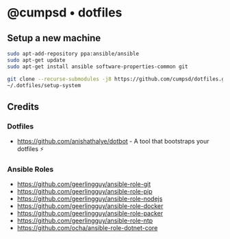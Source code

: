 # @cumpsd • dotfiles

## Setup a new machine

```bash
sudo apt-add-repository ppa:ansible/ansible
sudo apt-get update
sudo apt-get install ansible software-properties-common git

git clone --recurse-submodules -j8 https://github.com/cumpsd/dotfiles.git ~/.dotfiles
~/.dotfiles/setup-system
```

## Credits

### Dotfiles

* https://github.com/anishathalye/dotbot - A tool that bootstraps your dotfiles ⚡️

### Ansible Roles

* https://github.com/geerlingguy/ansible-role-git
* https://github.com/geerlingguy/ansible-role-pip
* https://github.com/geerlingguy/ansible-role-nodejs
* https://github.com/geerlingguy/ansible-role-docker
* https://github.com/geerlingguy/ansible-role-packer
* https://github.com/geerlingguy/ansible-role-ntp
* https://github.com/ocha/ansible-role-dotnet-core
